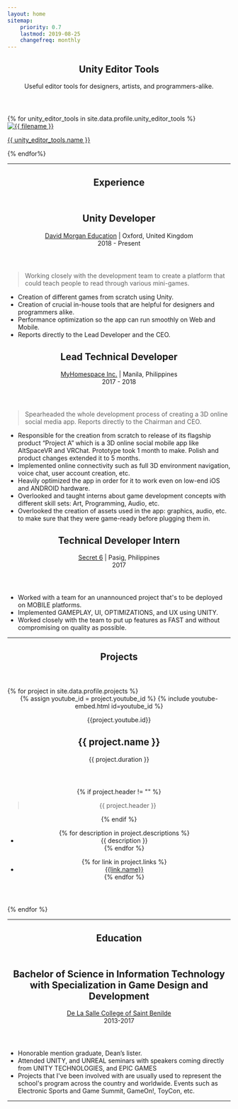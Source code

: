 ```yaml
---
layout: home
sitemap:
    priority: 0.7
    lastmod: 2019-08-25
    changefreq: monthly
---
```


<section>
  <!-- WELCOME -->
  <header class="major" id="unityeditortools">
	  <h1>Unity Editor Tools</h1>
    <p>
      Useful editor tools for designers, artists, and programmers-alike.
    </p>
  </header>
  <div class="box alt">
    <div class="row 50% uniform">
      {% for unity_editor_tools in site.data.profile.unity_editor_tools %}
        <div class="4u">
          <span class="image fit">
            <a href="{{ unity_editor_tools.image_path | absolute_url }}" title="{{ unity_editor_tools.name }}">
              <img src="{{ unity_editor_tools.image_path | absolute_url }}" alt="{{ filename }}" title="" />
              <p> {{ unity_editor_tools.name }} </p>
            </a>
          </span>
        </div>
      {% endfor%}
    </div>
  </div>
  <hr/>

  <!-- EXPERIENCE -->
  <header class="major" id="experience">
	  <h1>Experience</h1>
  </header>
  <header>
    <h2>Unity Developer</h2>
    <p>
      <a href="https://dm-ed.com/" target="_blank">David Morgan Education</a> | Oxford, United Kingdom <br/> 2018 - Present <br>
    </p>
  </header>
  <blockquote>
    Working closely with the development team to create a platform that could teach people to read through various mini-games.
  </blockquote>
  <p>
    <ul>
      <li>Creation of different games from scratch using Unity.</li>
      <li>Creation of crucial in-house tools that are helpful for designers and programmers alike.</li>
      <li>Performance optimization so the app can run smoothly on Web and Mobile.</li>
      <li>Reports directly to the Lead Developer and the CEO.</li>
    </ul>
  </p>


  <header>
    <h2>Lead Technical Developer</h2>
    <p>
      <a href="https://youtu.be/2NAbet0IDD4" target="_blank">MyHomespace Inc.</a> | Manila, Philippines <br/> 2017 - 2018
    </p>
  </header>
  <blockquote>
    Spearheaded the whole development process of creating a 3D online social media app. Reports directly to the Chairman and CEO.
  </blockquote>
  <p>
    <ul>
      <li>Responsible for the creation from scratch to release of its flagship product “Project A” which is a 3D online social mobile app like AltSpaceVR and VRChat. Prototype took 1 month to make. Polish and product changes extended it to 5 months.</li>
      <li>Implemented online connectivity such as full 3D environment navigation, voice chat, user account creation, etc.</li>
      <li>Heavily optimized the app in order for it to work even on low-end iOS and ANDROID hardware.</li>
      <li>Overlooked and taught interns about game development concepts with different skill sets: Art, Programming, Audio, etc.</li>
      <li>Overlooked the creation of assets used in the app: graphics, audio, etc. to make sure that they were game-ready before plugging them in.</li>
    </ul>
  </p>


  <header>
    <h2>Technical Developer Intern</h2>
    <p>
      <a href="https://secret6.com/" target="_blank">Secret 6</a> | Pasig, Philippines <br/> 2017
    </p>
  </header>
  <p>
    <ul>
      <li>Worked with a team for an unannounced project that's to be deployed on MOBILE platforms.</li>
      <li>Implemented GAMEPLAY, UI, OPTIMIZATIONS, and UX using UNITY.</li>
      <li>Worked closely with the team to put up features as FAST and without compromising on quality as possible.</li>
    </ul>
  </p>
  <hr/>

  <!-- PROJECTS -->
  <header class="major" id="projects">
    <h1>Projects</h1>
  </header>
  {% for project in site.data.profile.projects %}
    <header>
      <header>
        {% assign youtube_id = project.youtube_id %}
        {% include youtube-embed.html id=youtube_id %}
        <p>{{project.youtube.id}}</p>
        <h2>{{ project.name }}</h2>
        <p>{{ project.duration }}</p>
      </header>
      {% if project.header != "" %}
        <blockquote> {{ project.header }} </blockquote>
      {% endif %}
      <p>
        <ul>
          {% for description in project.descriptions %}
            <li>{{ description }}</li>
          {% endfor %}
        </ul>
      </p>
      <ul class="actions fit">
        {% for link in project.links %}
            <li><a href="{{link.url}}" class="button special fit center" target="_blank">{{link.name}}</a></li>
        {% endfor %}  
      </ul>
    </header>
  {% endfor %}
  <hr/>

  <!-- EDUCATION -->
  <header class="major" id="education">
    <h1>Education</h1>
  </header>
  <header>
  <h2>Bachelor of Science in Information Technology
with Specialization in Game Design and Development</h2>
    <p>
      <a href="http://benilde.edu.ph/" target="_blank">De La Salle College of Saint Benilde</a> <br> 2013-2017
    </p>
  </header>
  <p>
    <ul>
      <li>Honorable mention graduate, Dean’s lister.</li>
      <li>Attended UNITY, and UNREAL seminars with speakers coming directly from UNITY TECHNOLOGIES, and EPIC GAMES</li>
      <li>Projects that I've been involved with are usually used to represent the school's program across the country and worldwide. Events such as Electronic Sports and Game Summit, GameOn!, ToyCon, etc.</li>
    </ul>
  </p>
  <hr/>

</section>